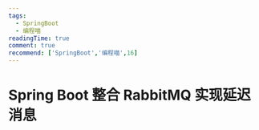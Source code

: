 ```yaml
---
tags:
  - SpringBoot
  - 编程喵
readingTime: true
comment: true
recommend: ['SpringBoot','编程喵',16]
---
```


# Spring Boot 整合 RabbitMQ 实现延迟消息